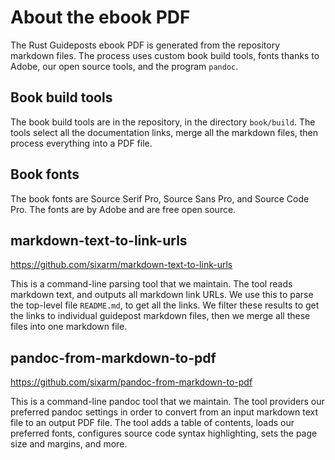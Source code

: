 # About the ebook PDF

The Rust Guideposts ebook PDF is generated from the repository markdown files. The process uses custom book build tools, fonts thanks to Adobe, our open source tools, and the program `pandoc`.


## Book build tools

The book build tools are in the repository, in the directory `book/build`. The tools select all the documentation links, merge all the markdown files, then process everything into a PDF file.


## Book fonts

The book fonts are Source Serif Pro, Source Sans Pro, and Source Code Pro. The fonts are by Adobe and are free open source. 


## markdown-text-to-link-urls

<https://github.com/sixarm/markdown-text-to-link-urls>

This is a command-line parsing tool that we maintain. The tool reads markdown text, and outputs all markdown link URLs. We use this to parse the top-level file `README.md`, to get all the links. We filter these results to get the links to individual guidepost markdown files, then we merge all these files into one markdown file.


## pandoc-from-markdown-to-pdf

<https://github.com/sixarm/pandoc-from-markdown-to-pdf>

This is a command-line pandoc tool that we maintain. The tool providers our preferred pandoc settings in order to convert from an input markdown text file to an output PDF file. The tool adds a table of contents, loads our preferred fonts, configures source code syntax highlighting, sets the page size and margins, and more.
